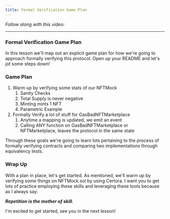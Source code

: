 ```yaml
---
title: Formal Verification Game Plan
---
```


_Follow along with this video:_

---

### Formal Verification Game Plan

In this lesson we'll map out an explicit game plan for how we're going to approach formally verifying this protocol. Open up your README and let's jot some steps down!

### Game Plan

1. Warm up by verifying some stats of our NFTMock
   1. Sanity Checks
   2. Total Supply is never negative
   3. Minting mints 1 NFT
   4. Parametric Example
2. Formally Verify a lot of stuff for GasBadNFTMarketplace
   1. Anytime a mapping is updated, we emit an event
   2. Calling ANY function on GasBadNFTMarketplace or NFTMarketplace, leaves the protocol in the same state

Through these goals we're going to learn lots pertaining to the process of formally verifying contracts and comparing two implementations through equivalency tests.

### Wrap Up

With a plan in place, let's get started. As mentioned, we'll warm up by verifying some things on NFTMock.sol by using Certora. I want you to get lots of practice employing these skills and leveraging these tools because as I always say:

**_Repetition is the mother of skill._**

I'm excited to get started, see you in the next lesson!
